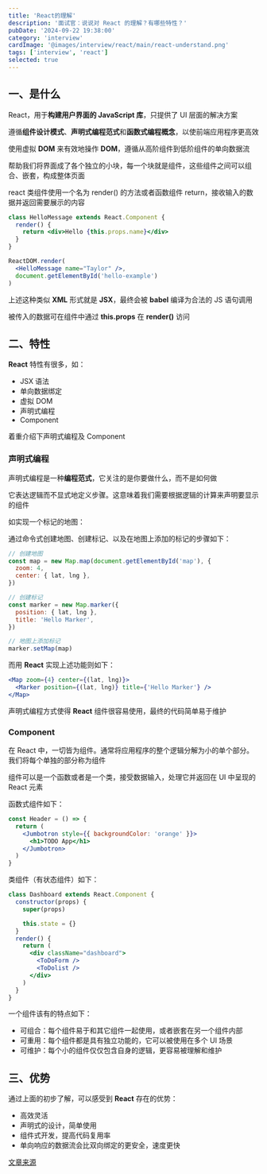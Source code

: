 ```yaml
---
title: 'React的理解'
description: '面试官：说说对 React 的理解？有哪些特性？'
pubDate: '2024-09-22 19:38:00'
category: 'interview'
cardImage: '@images/interview/react/main/react-understand.png'
tags: ['interview', 'react']
selected: true
---
```


## 一、是什么

React，用于**构建用户界面的 JavaScript 库**，只提供了 UI 层面的解决方案

遵循**组件设计模式**、**声明式编程范式**和**函数式编程概念**，以使前端应用程序更高效

使用虚拟 **DOM** 来有效地操作 **DOM**，遵循从高阶组件到低阶组件的单向数据流

帮助我们将界面成了各个独立的小块，每一个块就是组件，这些组件之间可以组合、嵌套，构成整体页面

react 类组件使用一个名为 render() 的方法或者函数组件 return，接收输入的数据并返回需要展示的内容

```jsx
class HelloMessage extends React.Component {
  render() {
    return <div>Hello {this.props.name}</div>
  }
}

ReactDOM.render(
  <HelloMessage name="Taylor" />,
  document.getElementById('hello-example')
)
```

上述这种类似 **XML** 形式就是 **JSX**，最终会被 **babel** 编译为合法的 JS 语句调用

被传入的数据可在组件中通过 **this.props** 在 **render()** 访问

## 二、特性

**React** 特性有很多，如：

- JSX 语法
- 单向数据绑定
- 虚拟 DOM
- 声明式编程
- Component

着重介绍下声明式编程及 Component

### 声明式编程

声明式编程是一种**编程范式**，它关注的是你要做什么，而不是如何做

它表达逻辑而不显式地定义步骤。这意味着我们需要根据逻辑的计算来声明要显示的组件

如实现一个标记的地图：

通过命令式创建地图、创建标记、以及在地图上添加的标记的步骤如下：

```js
// 创建地图
const map = new Map.map(document.getElementById('map'), {
  zoom: 4,
  center: { lat, lng },
})

// 创建标记
const marker = new Map.marker({
  position: { lat, lng },
  title: 'Hello Marker',
})

// 地图上添加标记
marker.setMap(map)
```

而用 **React** 实现上述功能则如下：

```jsx
<Map zoom={4} center={(lat, lng)}>
  <Marker position={(lat, lng)} title={'Hello Marker'} />
</Map>
```

声明式编程方式使得 **React** 组件很容易使用，最终的代码简单易于维护

### Component

在 React 中，一切皆为组件。通常将应用程序的整个逻辑分解为小的单个部分。 我们将每个单独的部分称为组件

组件可以是一个函数或者是一个类，接受数据输入，处理它并返回在 UI 中呈现的 React 元素

函数式组件如下：

```jsx
const Header = () => {
  return (
    <Jumbotron style={{ backgroundColor: 'orange' }}>
      <h1>TODO App</h1>
    </Jumbotron>
  )
}
```

类组件（有状态组件）如下：

```jsx
class Dashboard extends React.Component {
  constructor(props) {
    super(props)

    this.state = {}
  }
  render() {
    return (
      <div className="dashboard">
        <ToDoForm />
        <ToDolist />
      </div>
    )
  }
}
```

一个组件该有的特点如下：

- 可组合：每个组件易于和其它组件一起使用，或者嵌套在另一个组件内部
- 可重用：每个组件都是具有独立功能的，它可以被使用在多个 UI 场景
- 可维护：每个小的组件仅仅包含自身的逻辑，更容易被理解和维护

## 三、优势

通过上面的初步了解，可以感受到 **React** 存在的优势：

- 高效灵活
- 声明式的设计，简单使用
- 组件式开发，提高代码复用率
- 单向响应的数据流会比双向绑定的更安全，速度更快

[文章来源](https://vue3js.cn/interview/React/React.html)
